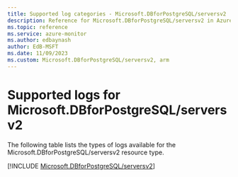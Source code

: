 ```yaml
---
title: Supported log categories - Microsoft.DBforPostgreSQL/serversv2
description: Reference for Microsoft.DBforPostgreSQL/serversv2 in Azure Monitor Logs.
ms.topic: reference
ms.service: azure-monitor
ms.author: edbaynash
author: EdB-MSFT
ms.date: 11/09/2023
ms.custom: Microsoft.DBforPostgreSQL/serversv2, arm
---
```





# Supported logs for Microsoft.DBforPostgreSQL/serversv2  
The following table lists the types of logs available for the Microsoft.DBforPostgreSQL/serversv2 resource type.
  
  
[!INCLUDE [Microsoft.DBforPostgreSQL/serversv2](./includes/microsoft-dbforpostgresql-serversv2-logs-include.md)]
  
